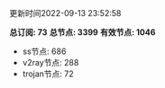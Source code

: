 更新时间2022-09-13 23:52:58

**总订阅: 73**
**总节点: 3399**
**有效节点: 1046**
- ss节点: 686
- v2ray节点: 288
- trojan节点: 72
